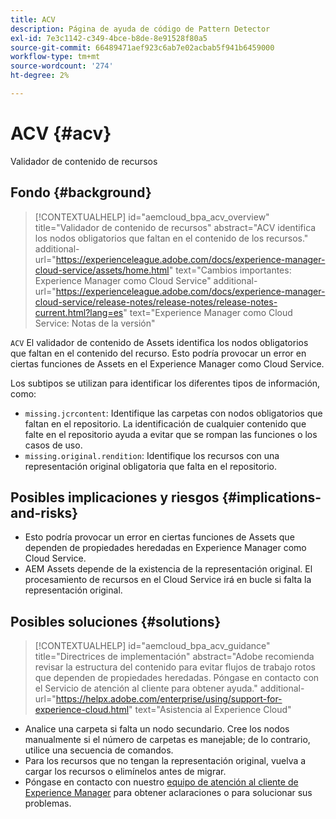 ```yaml
---
title: ACV
description: Página de ayuda de código de Pattern Detector
exl-id: 7e3c1142-c349-4bce-b8de-8e91528f80a5
source-git-commit: 66489471aef923c6ab7e02acbab5f941b6459000
workflow-type: tm+mt
source-wordcount: '274'
ht-degree: 2%

---
```


# ACV {#acv}

Validador de contenido de recursos

## Fondo {#background}

>[!CONTEXTUALHELP]
>id="aemcloud_bpa_acv_overview"
>title="Validador de contenido de recursos"
>abstract="ACV identifica los nodos obligatorios que faltan en el contenido de los recursos."
>additional-url="https://experienceleague.adobe.com/docs/experience-manager-cloud-service/assets/home.html" text="Cambios importantes: Experience Manager como Cloud Service"
>additional-url="https://experienceleague.adobe.com/docs/experience-manager-cloud-service/release-notes/release-notes/release-notes-current.html?lang=es" text="Experience Manager como Cloud Service: Notas de la versión"

`ACV`  El validador de contenido de Assets identifica los nodos obligatorios que faltan en el contenido del recurso. Esto podría provocar un error en ciertas funciones de Assets en el Experience Manager como Cloud Service.

Los subtipos se utilizan para identificar los diferentes tipos de información, como:

* `missing.jcrcontent`: Identifique las carpetas con nodos obligatorios que faltan en el repositorio. La identificación de cualquier contenido que falte en el repositorio ayuda a evitar que se rompan las funciones o los casos de uso.
* `missing.original.rendition`: Identifique los recursos con una representación original obligatoria que falta en el repositorio.

## Posibles implicaciones y riesgos {#implications-and-risks}

* Esto podría provocar un error en ciertas funciones de Assets que dependen de propiedades heredadas en Experience Manager como Cloud Service.
* AEM Assets depende de la existencia de la representación original. El procesamiento de recursos en el Cloud Service irá en bucle si falta la representación original.

## Posibles soluciones {#solutions}

>[!CONTEXTUALHELP]
>id="aemcloud_bpa_acv_guidance"
>title="Directrices de implementación"
>abstract="Adobe recomienda revisar la estructura del contenido para evitar flujos de trabajo rotos que dependen de propiedades heredadas. Póngase en contacto con el Servicio de atención al cliente para obtener ayuda."
>additional-url="https://helpx.adobe.com/enterprise/using/support-for-experience-cloud.html" text="Asistencia al Experience Cloud"

* Analice una carpeta si falta un nodo secundario. Cree los nodos manualmente si el número de carpetas es manejable; de lo contrario, utilice una secuencia de comandos.
* Para los recursos que no tengan la representación original, vuelva a cargar los recursos o elimínelos antes de migrar.
* Póngase en contacto con nuestro [equipo de atención al cliente de Experience Manager](https://helpx.adobe.com/enterprise/using/support-for-experience-cloud.html) para obtener aclaraciones o para solucionar sus problemas.
